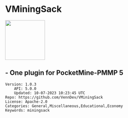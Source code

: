 # VMiningSack
<img src="https://raw.githubusercontent.com/VennDev/VMiningSack/5f01e3e3297f6238982a40b08bb0fdf8eb78b451/icon.png" width="128" height="128" />

## - One plugin for PocketMine-PMMP 5
```properties
Version: 1.0.3
    API: 5.0.0
    Updated: 10-07-2023 10:23:45 UTC
Repo: https://github.com/VennDev/VMiningSack
License: Apache-2.0
Categories: General,Miscellaneous,Educational,Economy
Keywords: miningsack
```
